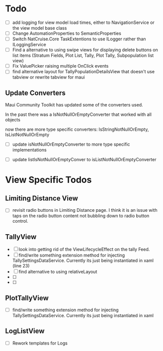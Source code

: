 ﻿# Todo

 - [ ] add logging for view model load times, either to NavigationService or the view model base class
 - [ ] Change AutomationProperties to SemanticProperties
 - [ ] Switch NatCruise.Core TaskExtentions to use ILogger rather than ILoggingService
 - [ ] Find a alternative to using swipe views for displaying delete buttons on list items (Stratum Fields, Plot List, Tally, Plot Tally, Subpopulation list view)
 - [ ] Fix ValuePicker raising multiple OnClick events
 - [ ] find alternative layout for TallyPopulationDetailsView that doesn't use tabview or rewrite tabview for maui

## Update Converters
Maui Community Toolkit has updated some of the converters used.

In the past there was a IsNotNullOrEmptyConverter that worked with all objects

now there are more type specific converters: IsStringNotNullOrEmpty, IsListNotNullOrEmpty

 - [ ] update isNotNullOrEmptyConverter to more type specific implementations
 - [ ] update listIsNotNullOrEmptyConver to isListNotNullOrEmptyConverter




# View Specific Todos

## Limiting Distance View
 - [ ] revisit radio buttons in Limiting Distance page. I think it is an issue with taps on the radio button content not bubbling down to radio button control.

## TallyView
 - [ ] look into getting rid of the ViewLifecycleEffect on the tally Feed. 
 - [ ] find/write something extension method for injecting TallySettingsDataService. Currently its just being instantiated in xaml (line 23)
 - [ ] find alternative to using relativeLayout
 - [ ] 
 - [ ] 
 ## PlotTallyView
 - [ ] find/write something extension method for injecting TallySettingsDataService. Currently its just being instantiated in xaml
 
## LogListView
 - [ ] Rework templates for Logs